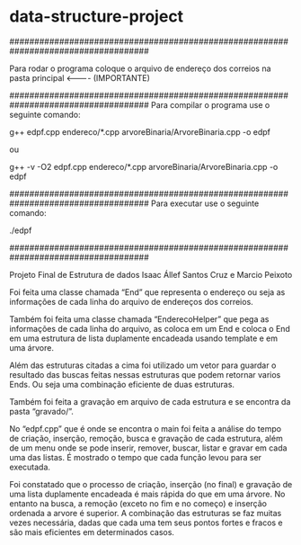 # data-structure-project

####################################################################################

Para rodar o programa coloque o arquivo de endereço dos correios na pasta principal			<---- (IMPORTANTE)

####################################################################################
Para compilar o programa use o seguinte comando:

g++ edpf.cpp endereco/*.cpp arvoreBinaria/ArvoreBinaria.cpp -o edpf

ou

g++ -v -O2 edpf.cpp endereco/*.cpp arvoreBinaria/ArvoreBinaria.cpp -o edpf

####################################################################################
Para executar use o seguinte comando:

./edpf

####################################################################################

Projeto Final de Estrutura de dados
Isaac Állef Santos Cruz e Marcio Peixoto

Foi feita uma classe chamada “End” que representa o endereço ou seja as informações de cada linha do arquivo de endereços dos correios.

Também foi feita uma classe chamada “EnderecoHelper” que pega as informações de cada linha do arquivo, as coloca em um End e coloca o End em uma estrutura de lista duplamente encadeada usando template e em uma árvore.

Além das estruturas citadas a cima foi utilizado um vetor para guardar o resultado das buscas feitas nessas estruturas que podem retornar varios Ends. Ou seja uma combinação eficiente de duas estruturas.

Também foi feita a gravação em arquivo de cada estrutura e se encontra da pasta “gravado/”.

No “edpf.cpp” que é onde se encontra o main foi feita a análise do tempo de criação, inserção, remoção, busca e gravação de cada estrutura, além de um menu onde se pode inserir, remover, buscar, listar e gravar em cada uma das listas. É mostrado o tempo que cada função levou para ser executada.

Foi constatado que o processo de criação, inserção (no final) e gravação de uma lista duplamente encadeada é mais rápida do que em uma árvore. No entanto na busca, a remoção (exceto no fim e no começo) e inserção ordenada a arvore é superior. A combinação das estruturas se faz muitas vezes necessária, dadas que cada uma tem seus pontos fortes e fracos e são mais eficientes em determinados casos.
